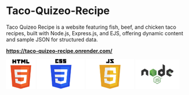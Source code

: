 # Taco-Quizeo-Recipe
Taco Quizeo Recipe is a website featuring fish, beef, and chicken taco recipes, built with Node.js, Express.js, and EJS, offering dynamic content and sample JSON for structured data.
 
<strong style="font-weight:bold; display:block; width:100%;">https://taco-quizeo-recipe.onrender.com/</strong>


<div style=" disply:flex; justify-content: center; margin: 0 auto">
<img src="HTML5_logo_and_wordmark.svg.png" alt="Description" width="80px" >
<img src="CSS-Logo.png" alt="Description" width="130px" >
<img src="JavaScript-Logo-2048x1280.png" alt="Description" width="130px" >
<img src="node_js.png" alt="Description" width="120px" >
</div>

